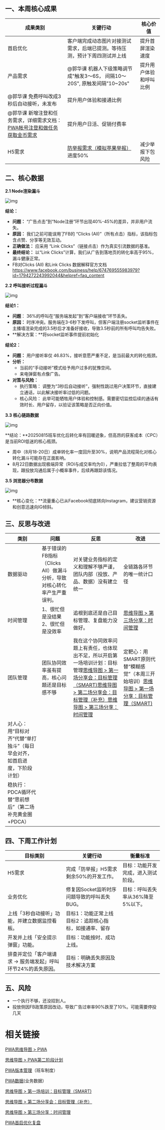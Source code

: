 ## 一、本周核心成果

| **成果类别**                                                 | **关键行动**                                                 | **核心价值**           |
| ------------------------------------------------------------ | ------------------------------------------------------------ | ---------------------- |
| 首启优化                                                     | 客户端完成动态图片对接测试需求，后端已提测。等待压测，预计下周四测试并上线 | 提升首屏渲染速度       |
| 产品需求                                                     | @郭华课 机器人下级策略调节成"触发3～6S， 间隔10～20S", 原触发间隔”10~20s" | 提升用户体验和呼叫比例 |
| @郭华课 免费呼叫改成3秒后自动接听，未发布                    | 提升用户体验和接通比例                                       |                        |
| @郭华课 新增注登和任务需求，详细需求文档：[PWA帐号注登和做任务获取金币需求](https://la1a59fdywl.feishu.cn/wiki/Z5eDwFdkhimzzkkhORtcL2icnhe?from=from_copylink) | 提升用户日活、促销付费率                                     |                        |
| H5需求                                                       | [防举报需求（模拟苹果举报）](https://la1a59fdywl.feishu.cn/wiki/EYjOwqCQeiFbebk6B3tceSrHnNh?from=from_copylink)进度50% | 减少举报下包风险       |

## 二、核心数据

**2.1 Node渲染漏斗**

![img](https://la1a59fdywl.feishu.cn/space/api/box/stream/download/asynccode/?code=Y2M3MjcxMWM5NzUzYTQ4ODc3ODEyZTFhZDM5MDVkY2ZfTnNqOEw1aVF5YWd1UUozbG1WMXlkRHdUcGgyRmdYN05fVG9rZW46VkdEYmJsNFY0b1lDWE54RldOUmNKN2hRbmZjXzE3NjAzNTIwMzk6MTc2MDM1NTYzOV9WNA)

**结论：**

- **问题：** “广告点击”到“Node注册”环节出现40%-45%的差异，并非用户流失。
- **原因：** 我们之前可能误用了FB的 “Clicks (All)”（所有点击）指标，该指标包含点赞、分享等无效互动。
- **正确做法：** 应采用 “Link Clicks”（链接点击）作为真实引流数据的基准。
- **最终结论：** 以“Link Clicks”计算，我们从广告到落地页的转化率高于95%，漏斗健康正常。
- FB对Clicks (All) 和Link Clicks 数据解释官方文档  https://www.facebook.com/business/help/674769555983979?id=1794272243992044&helpref=faq_content

**2.2 呼叫接听过程漏斗**

![img](https://la1a59fdywl.feishu.cn/space/api/box/stream/download/asynccode/?code=MjliNzU2ZGUyNGFmY2Q3ODAzY2FhYWE1YWQwMjE0YzNfS0VGeUhZd0dSc2xKY2JXMW9tdmhUWDhqUzdlbVpvS3pfVG9rZW46RDhwWWJFZzBvb1VUZW54NVZ2bmNCdG93bkJiXzE3NjAzNTIwMzk6MTc2MDM1NTYzOV9WNA)

**结论1：**

- **问题**： 36%的呼叫在“服务端发起”到“客户端接收”环节丢失。
- **原因：** 时序冲突。服务端在3-6秒下发呼叫，但客户端注册socket监听事件在主播墙渲染完成的3.5秒后才准备好接收，导致3.5秒前的所有呼叫均告失败。
- **解决方案：**将socket监听事件提前初始化

**结论2：**

- **问题：** 用户接听率仅 46.83%，接听意愿严重不足，是当前最大的转化瓶颈。
- **分析：** 
  - 当前的“手动接听”模式给予用户过多的犹豫空间。
  - 来电弹窗有点像广告。
- **对策与风险：**
  - 执行策略： 调整为“3秒后自动接听”，强制性跳过用户决策环节，直接建立通话，以此解决接听率过低的问题。
  - 核心风险： 此举可能牺牲用户体验和控制感。需要密切监控后续的通话有效时长、用户留存，以验证该策略是否正向价值。

**3.3 核心链路数据**

![img](https://la1a59fdywl.feishu.cn/space/api/box/stream/download/asynccode/?code=ZDBmNWVlM2VkNDlhZWU5OTA0YWU0YTQ2MzQwNWY3YzNfQWxQTFpadlNncmQwSzN4YllwSnF5Y3VDdEtYcHJCMmtfVG9rZW46T2VUcmIzUHgwb1NwenR4WmVUbmMzdEhrbkZsXzE3NjAzNTIwMzk6MTc2MDM1NTYzOV9WNA)

**结论：**20250815班车优化后转化率有回暖迹象，但高昂的获客成本（CPC）是当前ROI低迷的核心瓶颈。

- 周中（8月18-20日）成单转化率一度回升至30%，说明产品流程简化对核心转化漏斗可能存在正面影响。
- 8月22日数据出现极端异常（ROI与成交率均为0），严重拉低了整周的平均表现，跟投放沟通后属于小概率事件，后续再跟踪该情况。

**3.5 浏览器分布数据**

![img](https://la1a59fdywl.feishu.cn/space/api/box/stream/download/asynccode/?code=NTNkNTMyYjczZmM5ZjVhYzdkYjBiOGI2NTQzZGJkYWJfbm11WURodUc4QnRpTUU3SHVDMGRUeWNLdkVYYjRKWlhfVG9rZW46T254T2JWeWs3b3dLMXl4eFRNYmNMekxLbnJoXzE3NjAzNTIwMzk6MTc2MDM1NTYzOV9WNA)

- **核心变化：**流量重心已从Facebook彻底转向Instagram，建议营销资源和创意迅速向IG倾斜。

##  三、反思与改进

| **类别**                                                     | **问题**                                                     | **反思**                                                     | **改进**                                                     |
| ------------------------------------------------------------ | ------------------------------------------------------------ | ------------------------------------------------------------ | ------------------------------------------------------------ |
| 数据驱动                                                     | 基于错误的FB指标（Clicks All）做漏斗分析，导致对核心转化率产生严重误判。 | 对关键业务指标的定义和理解不够严谨，团队内部（投放、产品、数据）没有建立统一 | 全链路各环节的唯一统计口径                                   |
| 时间管理                                                     | 1、很忙但是没结果2、很忙但是没效率                           | 追根到底还是自己目标管理、复盘能力没做好。                   | [思维导图 > 第三场分享：时间管理](https://la1a59fdywl.feishu.cn/docx/MqcddzzxDolFfaxwBjocWCwKnid?openbrd=1&doc_app_id=501&blockId=doxcn9gwt7Dyd7NfFUdYouxbWtn&blockType=whiteboard&blockToken=N8vvw69oAhgtbhbjCLocXTppnJg#doxcn9gwt7Dyd7NfFUdYouxbWtn) |
| 团队管理                                                     | 团队协同效率虽有提高，核心问题还是目标感不够                 | 我在这个协同效率问题上有责任，也体现出不足，所以开启第一场培训计划：目标管理[思维导图 > 第一场分享会：目标管理（SMART)](https://la1a59fdywl.feishu.cn/docx/OAtBdDBj3oocCVxsvw6cOjS7nME?openbrd=1&doc_app_id=501&blockId=doxcn1rx65oQRvH30Dl9P7tJ7De&blockType=whiteboard&blockToken=QNEKwPuJ6hI06rbhRXGcmFhDn8d#doxcn1rx65oQRvH30Dl9P7tJ7De)[思维导图 > 第二场分享会：目标管理（补充）](https://la1a59fdywl.feishu.cn/docx/PMi0doQJwowBesxj91acqBtSnww?openbrd=1&doc_app_id=501&blockId=doxcnuitaSjJpacC0bnEQfHTXr8&blockType=whiteboard&blockToken=W4S1w0W0JhNy6mbsQ5ccwHoTnRc#doxcnuitaSjJpacC0bnEQfHTXr8)[思维导图 > 第三场分享：时间管理](https://la1a59fdywl.feishu.cn/docx/MqcddzzxDolFfaxwBjocWCwKnid?openbrd=1&doc_app_id=501&blockId=doxcn9gwt7Dyd7NfFUdYouxbWtn&blockType=whiteboard&blockToken=N8vvw69oAhgtbhbjCLocXTppnJg#doxcn9gwt7Dyd7NfFUdYouxbWtn) | 定靶心：用SMART原则代替“模糊感觉”（本周三开始培训）[思维导图 > 第一场分享：目标管理（SMART)](https://la1a59fdywl.feishu.cn/docx/OAtBdDBj3oocCVxsvw6cOjS7nME?openbrd=1&doc_app_id=501&blockId=doxcn1rx65oQRvH30Dl9P7tJ7De&blockType=whiteboard&blockToken=QNEKwPuJ6hI06rbhRXGcmFhDn8d#doxcn1rx65oQRvH30Dl9P7tJ7De) |
| 对人心：用“目标对齐”代替“单打独斗”（每日早会对齐，如首启进度，下阶段计划） |                                                              |                                                              |                                                              |
| 稳执行：PDCA循环代替“思前想后”（第二场补充黄金圈+PDCA）      |                                                              |                                                              |                                                              |

## 四、下周工作计划

| 目标类别                                                     | 关键行动                                               | 衡量标准                           |
| ------------------------------------------------------------ | ------------------------------------------------------ | ---------------------------------- |
| H5需求                                                       | 完成「防举报」H5需求剩余50%的开发工作。                | 目标：功能开发完成，进入测试阶段。 |
| 业务优化                                                     | 修复因Socket监听时序问题导致的呼叫丢失BUG。            | 目标：呼叫丢失率从36%降至 5%以下。 |
| 上线「3秒自动接听」功能，并建立数据监控看板。                | 目标1：功能正常上线目标2：追踪核心指标，如接通率、留存 |                                    |
| 开发并上线「安全提示弹窗」功能。                             | 目标：功能按时、成功上线。                             |                                    |
| 排查并定位「客户端请求 -> 服务端发起」呼叫环节24%的丢失原因。 | 目标：明确丢失原因及技术解决方案                       |                                    |

## 五、风险

- 一个执行不够，还没招到人。
- 投放侧因FB政策原因改动，导致广告过审率90%跌至了10%。可能需要停投几天

# 相关链接

[PWA思维导图 > PWA](https://la1a59fdywl.feishu.cn/docx/XlppdL74boxRjmx6dpTcfAMineg?openbrd=1&doc_app_id=501&blockId=doxcnYSSdTB6AMG18BVrn5XAu2d&blockType=whiteboard&blockToken=GlGRwEIFJhfbyVbCmOjcJxXcn5A#doxcnYSSdTB6AMG18BVrn5XAu2d)

[思维导图 > PWA第二阶段计划](https://la1a59fdywl.feishu.cn/docx/IvxIdLPPZo8qp3x1FuJclVWFnxh?openbrd=1&doc_app_id=501&blockId=doxcnmFEsfTsvekW8HkmCfcQr3f&blockType=whiteboard&blockToken=RkzowyPVuhniKkbHunKcnRbIndc#doxcnmFEsfTsvekW8HkmCfcQr3f)

[PWA版本管理](https://la1a59fdywl.feishu.cn/wiki/HItNw0KUfiJwvNkgkeecAWrsnme?from=from_copylink)（班车制度）

[PWA数据](https://la1a59fdywl.feishu.cn/sheets/BYu9sRmvGh8aE8tncb8chVUTnIg?from=from_copylink&sheet=RN2VYk)(业务数据）

[思维导图 > 第一场培训：目标管理（SMART)](https://la1a59fdywl.feishu.cn/docx/OAtBdDBj3oocCVxsvw6cOjS7nME?openbrd=1&doc_app_id=501&blockId=doxcn1rx65oQRvH30Dl9P7tJ7De&blockType=whiteboard&blockToken=QNEKwPuJ6hI06rbhRXGcmFhDn8d#doxcn1rx65oQRvH30Dl9P7tJ7De)

[思维导图 > 第二场分享会：目标管理（补充）](https://la1a59fdywl.feishu.cn/docx/PMi0doQJwowBesxj91acqBtSnww?openbrd=1&doc_app_id=501&blockId=doxcnuitaSjJpacC0bnEQfHTXr8&blockType=whiteboard&blockToken=W4S1w0W0JhNy6mbsQ5ccwHoTnRc#doxcnuitaSjJpacC0bnEQfHTXr8)

[思维导图 > 第三场分享：时间管理](https://la1a59fdywl.feishu.cn/docx/MqcddzzxDolFfaxwBjocWCwKnid?openbrd=1&doc_app_id=501&blockId=doxcn9gwt7Dyd7NfFUdYouxbWtn&blockType=whiteboard&blockToken=N8vvw69oAhgtbhbjCLocXTppnJg#doxcn9gwt7Dyd7NfFUdYouxbWtn)

[PWA首启优化复盘](https://la1a59fdywl.feishu.cn/docx/NsmfdbXW4o8gNsxSeb0c6dBEnMf?from=from_copylink)